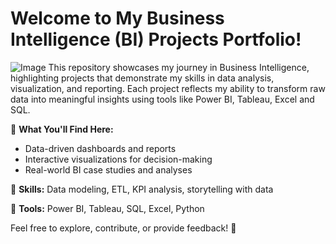 # Welcome to My Business Intelligence (BI) Projects Portfolio!
![Image](https://github.com/user-attachments/assets/a60f9b2b-b4a4-4606-8aad-bb769de89d43)
This repository showcases my journey in Business Intelligence, highlighting projects that demonstrate my skills in data analysis, visualization, and reporting. Each project reflects my ability to transform raw data into meaningful insights using tools like Power BI, Tableau, Excel and SQL.

📌 **What You'll Find Here:**

- Data-driven dashboards and reports
- Interactive visualizations for decision-making
- Real-world BI case studies and analyses

🔹 **Skills:** Data modeling, ETL, KPI analysis, storytelling with data

🔹 **Tools:** Power BI, Tableau, SQL, Excel, Python

Feel free to explore, contribute, or provide feedback! 🚀

